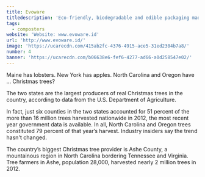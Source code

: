 ```yaml
---
title: Evoware
titledescription: 'Eco-friendly, biodegradable and edible packaging made of seaweeds'
tags:
  - composters
website: 'Website: www.evoware.id'
url: 'http://www.evoware.id/'
image: 'https://ucarecdn.com/415ab2fc-4376-4915-ace5-31ed2304b7a8/'
number: 4
banner: 'https://ucarecdn.com/b06638e6-fef6-4277-ad66-a0d258547e02/'
---
```

Maine has lobsters. New York has apples. North Carolina and Oregon have … Christmas trees?

The two states are the largest producers of real Christmas trees in the country, according to data from the U.S. Department of Agriculture.

In fact, just six counties in the two states accounted for 51 percent of the more than 16 million trees harvested nationwide in 2012, the most recent year government data is available. In all, North Carolina and Oregon trees constituted 79 percent of that year’s harvest. Industry insiders say the trend hasn't changed.

The country’s biggest Christmas tree provider is Ashe County, a mountainous region in North Carolina bordering Tennessee and Virginia. Tree farmers in Ashe, population 28,000, harvested nearly 2 million trees in 2012.
